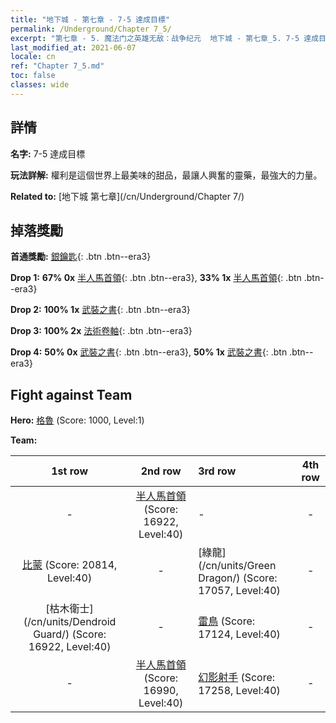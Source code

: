 ```yaml
---
title: "地下城 - 第七章 - 7-5 達成目標"
permalink: /Underground/Chapter 7_5/
excerpt: "第七章 - 5. 魔法门之英雄无敌：战争纪元  地下城 - 第七章_5. 7-5 達成目標"
last_modified_at: 2021-06-07
locale: cn
ref: "Chapter 7_5.md"
toc: false
classes: wide
---
```


## 詳情

 **名字:** 7-5 達成目標

 **玩法詳解:**       權利是這個世界上最美味的甜品，最讓人興奮的靈藥，最強大的力量。

 **Related to:** [地下城 第七章](/cn/Underground/Chapter 7/)

## 掉落獎勵

 **首通獎勵:** [銀鑰匙](/cn/Items/con_693/){: .btn .btn--era3}

 **Drop 1:** **67% 0x** [半人馬首領](/cn/Items/unt_199/){: .btn .btn--era3}, **33% 1x** [半人馬首領](/cn/Items/unt_199/){: .btn .btn--era3}

 **Drop 2:** **100% 1x** [武裝之書](/cn/Items/mat_32/){: .btn .btn--era3}

 **Drop 3:** **100% 2x** [法術卷軸](/cn/Items/con_694/){: .btn .btn--era3}

 **Drop 4:** **50% 0x** [武裝之書](/cn/Items/mat_25/){: .btn .btn--era3}, **50% 1x** [武裝之書](/cn/Items/mat_25/){: .btn .btn--era3}


## Fight against Team
 **Hero:** [格魯](/cn/heroes/Gelu/) (Score: 1000, Level:1)

 **Team:**


  | 1st row | 2nd row | 3rd row | 4th row |
  |:----:|:----:|:----|:----:|
  | - | [半人馬首領](/cn/units/Centaur/) (Score: 16922, Level:40)  | - | - |
  | [比蒙](/cn/units/Behemoth/) (Score: 20814, Level:40)  | - | [綠龍](/cn/units/Green Dragon/) (Score: 17057, Level:40)  | - |
  | [枯木衛士](/cn/units/Dendroid Guard/) (Score: 16922, Level:40)  | - | [雷鳥](/cn/units/Roc/) (Score: 17124, Level:40)  | - |
  | - | [半人馬首領](/cn/units/Centaur/) (Score: 16990, Level:40)  | [幻影射手](/cn/units/Sharpshooter/) (Score: 17258, Level:40)  | - |


